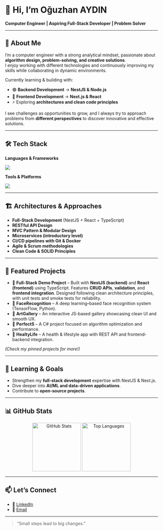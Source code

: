 # 👋 Hi, I’m Oğuzhan AYDIN

**Computer Engineer | Aspiring Full-Stack Developer | Problem Solver**

---

## 🚀 About Me

I’m a computer engineer with a strong analytical mindset, passionate about **algorithm design, problem-solving, and creative solutions**.  
I enjoy working with different technologies and continuously improving my skills while collaborating in dynamic environments.  

Currently learning & building with:  
- 🟢 **Backend Development** → **NestJS & Node.js**  
- 🔵 **Frontend Development** → **Next.js & React**  
- ⚡ Exploring **architectures and clean code principles**  

I see challenges as opportunities to grow, and I always try to approach problems from **different perspectives** to discover innovative and effective solutions.  

---

## 🛠️ Tech Stack

**Languages & Frameworks**  
<p>
  <img src="https://skillicons.dev/icons?i=js,ts,react,nextjs,nodejs,nestjs,python,cs,dotnet" />
</p>

**Tools & Platforms**  
<p>
  <img src="https://skillicons.dev/icons?i=git,docker,vscode,postman,jupyter" />
</p>

---

## 🏗️ Architectures & Approaches

- **Full-Stack Development** (NestJS + React + TypeScript)  
- **RESTful API Design**  
- **MVC Pattern & Modular Design**  
- **Microservices (introductory level)**  
- **CI/CD pipelines with Git & Docker**  
- **Agile & Scrum methodologies**  
- **Clean Code & SOLID Principles**  

---

## 📌 Featured Projects

- 🔹 **Full-Stack Demo Project** – Built with **NestJS (backend)** and **React (frontend)** using TypeScript. Features **CRUD APIs**, **validation**, and **frontend integration**. Designed following clean architecture principles, with unit tests and smoke tests for reliability.  
- 🔹 **FaceRecognition** – A deep learning–based face recognition system (TensorFlow, Python).  
- 🔹 **ArtGallery** – An interactive JS-based gallery showcasing clean UI and smooth UX.  
- 🔹 **PerfectS** – A C# project focused on algorithm optimization and performance.  
- 🔹 **HealtyLife** – A health & lifestyle app with REST API and frontend-backend integration.  

*(Check my pinned projects for more!)*  

---

## 🎯 Learning & Goals

- Strengthen my **full-stack development** expertise with NestJS & Next.js.  
- Dive deeper into **AI/ML and data-driven applications**.  
- Contribute to **open-source projects**.  

---

## 📊 GitHub Stats

<p align="center">
  <img src="https://github-readme-stats.vercel.app/api?username=ner1a&show_icons=true&theme=radical" alt="GitHub Stats" height="160"/>
  <img src="https://github-readme-stats.vercel.app/api/top-langs/?username=ner1a&layout=compact&theme=radical" alt="Top Languages" height="160"/>
</p>

---

## 📫 Let’s Connect

- 💼 [LinkedIn](https://www.linkedin.com/in/dev-oguzhan-aydin/)  
- 📧 [Email](dev.oguzhanaydin@gmail.com)  

---

> “Small steps lead to big changes.”  
